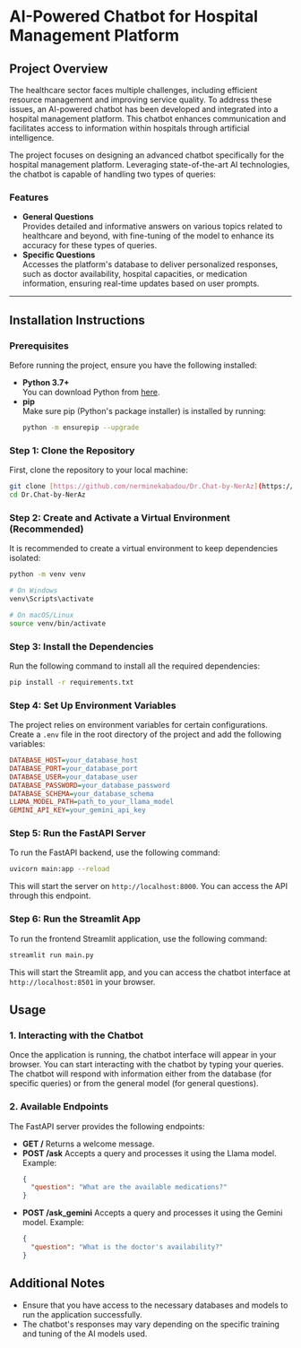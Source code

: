 # AI-Powered Chatbot for Hospital Management Platform

## Project Overview
The healthcare sector faces multiple challenges, including efficient resource management and improving service quality. To address these issues, an AI-powered chatbot has been developed and integrated into a hospital management platform. This chatbot enhances communication and facilitates access to information within hospitals through artificial intelligence.

The project focuses on designing an advanced chatbot specifically for the hospital management platform. Leveraging state-of-the-art AI technologies, the chatbot is capable of handling two types of queries:

### Features
* **General Questions**  
  Provides detailed and informative answers on various topics related to healthcare and beyond, with fine-tuning of the model to enhance its accuracy for these types of queries.
* **Specific Questions**  
  Accesses the platform's database to deliver personalized responses, such as doctor availability, hospital capacities, or medication information, ensuring real-time updates based on user prompts.

---

## Installation Instructions

### Prerequisites
Before running the project, ensure you have the following installed:
- **Python 3.7+**  
  You can download Python from [here](https://www.python.org/downloads/).
- **pip**  
  Make sure pip (Python's package installer) is installed by running:
  ```bash
  python -m ensurepip --upgrade
  ```

### Step 1: Clone the Repository
First, clone the repository to your local machine:
```bash
git clone [https://github.com/nerminekabadou/Dr.Chat-by-NerAz](https://github.com/nerminekabadou/Dr.Chat-by-NerAz)
cd Dr.Chat-by-NerAz
```

### Step 2: Create and Activate a Virtual Environment (Recommended)
It is recommended to create a virtual environment to keep dependencies isolated:
```bash
python -m venv venv

# On Windows
venv\Scripts\activate

# On macOS/Linux
source venv/bin/activate
```

### Step 3: Install the Dependencies
Run the following command to install all the required dependencies:
```bash
pip install -r requirements.txt
```

### Step 4: Set Up Environment Variables
The project relies on environment variables for certain configurations. Create a `.env` file in the root directory of the project and add the following variables:
```ini
DATABASE_HOST=your_database_host
DATABASE_PORT=your_database_port
DATABASE_USER=your_database_user
DATABASE_PASSWORD=your_database_password
DATABASE_SCHEMA=your_database_schema
LLAMA_MODEL_PATH=path_to_your_llama_model
GEMINI_API_KEY=your_gemini_api_key
```

### Step 5: Run the FastAPI Server
To run the FastAPI backend, use the following command:
```bash
uvicorn main:app --reload 
```

This will start the server on `http://localhost:8000`. You can access the API through this endpoint.

### Step 6: Run the Streamlit App
To run the frontend Streamlit application, use the following command:
```bash
streamlit run main.py
```

This will start the Streamlit app, and you can access the chatbot interface at `http://localhost:8501` in your browser.

## Usage

### 1. Interacting with the Chatbot
Once the application is running, the chatbot interface will appear in your browser. You can start interacting with the chatbot by typing your queries. The chatbot will respond with information either from the database (for specific queries) or from the general model (for general questions).

### 2. Available Endpoints
The FastAPI server provides the following endpoints:
* **GET /** Returns a welcome message.
* **POST /ask** Accepts a query and processes it using the Llama model. Example:
  ```json
  {
    "question": "What are the available medications?"
  }
  ```
* **POST /ask_gemini** Accepts a query and processes it using the Gemini model. Example:
  ```json
  {
    "question": "What is the doctor's availability?"
  }
  ```

## Additional Notes
* Ensure that you have access to the necessary databases and models to run the application successfully.
* The chatbot's responses may vary depending on the specific training and tuning of the AI models used.
